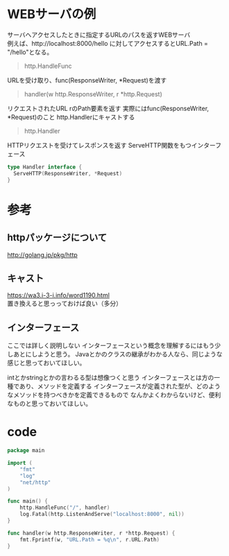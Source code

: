 # WEBサーバの例
サーバへアクセスしたときに指定するURLのパスを返すWEBサーバ  
例えば、http://localhost:8000/hello   に対してアクセスするとURL.Path = "/hello"となる。

> http.HandleFunc   

URLを受け取り、func(ResponseWriter, *Request)を渡す

> handler(w http.ResponseWriter, r *http.Request)   

リクエストされたURL rのPath要素を返す
実際にはfunc(ResponseWriter, *Request)のこと
http.Handlerにキャストする

> http.Handler   

HTTPリクエストを受けてレスポンスを返す
ServeHTTP関数をもつインターフェース
```go
type Handler interface {
  ServeHTTP(ResponseWriter, *Request)
}
```

 
 # 参考
## httpパッケージについて   
 http://golang.jp/pkg/http

## キャスト   
 https://wa3.i-3-i.info/word1190.html    
 置き換えると思っっておけば良い（多分）

## インターフェース   
 ここでは詳しく説明しない
 インターフェースという概念を理解するにはもう少しあとにしようと思う。
 Javaとかのクラスの継承がわかる人なら、同じような感じと思っておいてほしい。

 intとかstringとかの言わるる型は想像つくと思う
 インターフェースとは方の一種であり、メソッドを定義する
 インターフェースが定義された型が、どのようなメソッドを持つべきかを定義できるもので
 なんかよくわからないけど、便利なものと思っておいてほしい。




# code 
```go
package main

import (
	"fmt"
	"log"
	"net/http"
)

func main() {
	http.HandleFunc("/", handler)
	log.Fatal(http.ListenAndServe("localhost:8000", nil))
}

func handler(w http.ResponseWriter, r *http.Request) {
	fmt.Fprintf(w, "URL.Path = %q\n", r.URL.Path)
}
```
